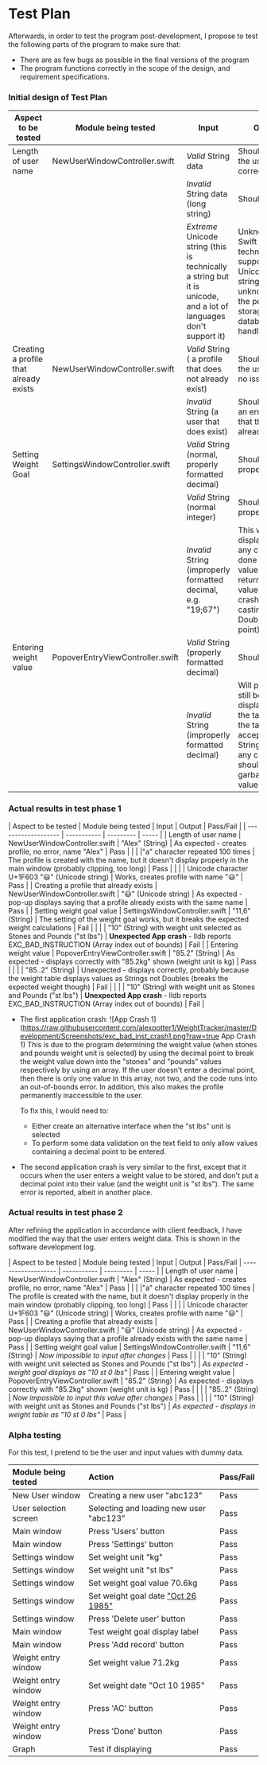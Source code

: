 # Test Plan

Afterwards, in order to test the program post-development, I propose to test the following
parts of the program to make sure that:

* There are as few bugs as possible in the final versions of the program
* The program functions correctly in the scope of the design, and requirement specifications.

### Initial design of Test Plan
| Aspect to be tested | Module being tested | Input | Output | Pass/Fail
|-----------|----------|---------|-----|-----|
| Length of user name | NewUserWindowController.swift | *Valid* String data | Should create the user correctly|
| | | *Invalid* String data (long string) | Shouldn't work |
| | | *Extreme* Unicode string (this is technically a string but it is unicode, and a lot of languages don't support it) | Unknown - Swift does technically support Unicode strings, but it is unknown how the persistent storage database will handle it.
| Creating a profile that already exists | NewUserWindowController.swift | *Valid* String ( a profile that does not already exist) | Should create the user with no issues
| | | *Invalid* String (a user that does exist) | Should return an error saying that the user already exists.
| Setting Weight Goal | SettingsWindowController.swift | *Valid* String (normal, properly formatted decimal) | Should work properly
|||*Valid* String (normal integer) | Should work properly
|||*Invalid* String (improperly formatted decimal, e.g. "19;67") | This will be displayed, but any calculation done with this value should return garbage values (or crash upon casting to Double/floating point)
| Entering weight value | PopoverEntryViewController.swift | *Valid* String (properly formatted decimal) | Should work
| | | *Invalid* String (improperly formatted decimal) | Will probably still be displayed in the table (as the table will accept Strings), but any calculation should return garbage values.

### Actual results in test phase 1
| Aspect to be tested | Module being tested | Input | Output | Pass/Fail |
| ------------------- | ----------- | --------- | ----- |
| Length of user name | NewUserWindowController.swift | "Alex" (String) | As expected - creates profile, no error, name "Alex" | Pass |
|  |  |"a" character repeated 100 times | The profile is created with the name, but it doesn't display properly in the main window (probably clipping, too long) | Pass |
|  |  | Unicode character U+1F603 "😃" (Unicode string) | Works, creates profile with name "😃" | Pass |
| Creating a profile that already exists | NewUserWindowController.swift | "😃" (Unicode string) | As expected - pop-up displays saying that a profile already exists with the same name | Pass |
| Setting weight goal value | SettingsWindowController.swift | "11,6" (String) | The setting of the weight goal works, but it breaks the expected weight calculations | Fail |
|  |  | "10" (String) with weight unit selected as Stones and Pounds ("st lbs") | **Unexpected App crash** - lldb reports EXC_BAD_INSTRUCTION (Array index out of bounds) | Fail |
| Entering weight value | PopoverEntryViewController.swift | "85.2" (String) | As expected - displays correctly with "85.2kg" shown (weight unit is kg) | Pass |
|  |  | "85..2" (String) | Unexpected - displays correctly, probably because the weight table displays values as Strings not Doubles (breaks the expected weight though) | Fail |
|  |  | "10" (String) with weight unit as Stones and Pounds ("st lbs") | **Unexpected App crash** - lldb reports EXC_BAD_INSTRUCTION (Array index out of bounds) | Fail |

* The first application crash:
![App Crash 1](https://raw.githubusercontent.com/alexpotter1/WeightTracker/master/Development/Screenshots/exc_bad_inst_crash1.png?raw=true App Crash 1)
This is due to the program determining the weight value (when stones and pounds weight unit is selected) by using the decimal point to break the weight value down into the "stones" and "pounds" values respectively by using an array.
If the user doesn't enter a decimal point, then there is only one value in this array, not two, and the code runs into an out-of-bounds error. In addition, this also makes the profile permanently inaccessible to the user.

  To fix this, I would need to:
  * Either create an alternative interface when the "st lbs" unit is selected
  * To perform some data validation on the text field to only allow values containing a decimal point to be entered.

* The second application crash is very similar to the first, except that it occurs when the user enters a weight value to be stored, and don't put a decimal point into their value (and the weight unit is "st lbs"). The same error is reported, albeit in another place.

### Actual results in test phase 2
After refining the application in accordance with client feedback, I have modified the way that the user enters weight data. This is shown in the software development log.

| Aspect to be tested | Module being tested | Input | Output | Pass/Fail
| ------------------- | ----------- | --------- | ----- |
| Length of user name | NewUserWindowController.swift | "Alex" (String) | As expected - creates profile, no error, name "Alex" | Pass |
|  |  |"a" character repeated 100 times | The profile is created with the name, but it doesn't display properly in the main window (probably clipping, too long) | Pass |
|  |  | Unicode character U+1F603 "😃" (Unicode string) | Works, creates profile with name "😃" | Pass |
| Creating a profile that already exists | NewUserWindowController.swift | "😃" (Unicode string) | As expected - pop-up displays saying that a profile already exists with the same name | Pass |
| Setting weight goal value | SettingsWindowController.swift | "11,6" (String) | *Now impossible to input after changes* | Pass |
|  |  | "10" (String) with weight unit selected as Stones and Pounds ("st lbs") | *As expected - weight goal displays as "10 st 0 lbs"* | Pass |
| Entering weight value | PopoverEntryViewController.swift | "85.2" (String) | As expected - displays correctly with "85.2kg" shown (weight unit is kg) | Pass |
|  |  | "85..2" (String) | *Now impossible to input this value after changes* | Pass |
|  |  | "10" (String) with weight unit as Stones and Pounds ("st lbs") | *As expected - displays in weight table as "10 st 0 lbs"* | Pass |


### Alpha testing
For this test, I pretend to be the user and input values with dummy data.

| Module being tested | Action    | Pass/Fail |
| :------------- | :------------- | :-------- |
| New User window | Creating a new user "abc123" | Pass |
| User selection screen | Selecting and loading new user "abc123" | Pass |
| Main window | Press 'Users' button | Pass
| Main window | Press 'Settings' button | Pass
| Settings window | Set weight unit "kg" | Pass
| Settings window | Set weight unit "st lbs" | Pass
| Settings window | Set weight goal value 70.6kg | Pass
| Settings window | Set weight goal date ["Oct 26 1985"](https://omnireboot.com/wp-content/uploads/2013/08/futurelatecapitalism.010.jpg) | Pass
| Settings window | Press 'Delete user' button | Pass
| Main window | Test weight goal display label | Pass
| Main window | Press 'Add record' button | Pass
| Weight entry window | Set weight value 71.2kg | Pass
| Weight entry window | Set weight date "Oct 10 1985" | Pass
| Weight entry window | Press 'AC' button | Pass
| Weight entry window | Press 'Done' button | Pass
| Graph | Test if displaying | Pass
